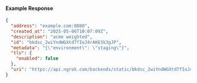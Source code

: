 <!-- Code generated for API Clients. DO NOT EDIT. -->

#### Example Response

```json
{
  "address": "example.com:8080",
  "created_at": "2025-05-06T10:07:09Z",
  "description": "acme weighted",
  "id": "bkdsc_2wiYndWGXtd7fIoJ4rAK63k3gJP",
  "metadata": "{\"environment\": \"staging\"}",
  "tls": {
    "enabled": false
  },
  "uri": "https://api.ngrok.com/backends/static/bkdsc_2wiYndWGXtd7fIoJ4rAK63k3gJP"
}
```
